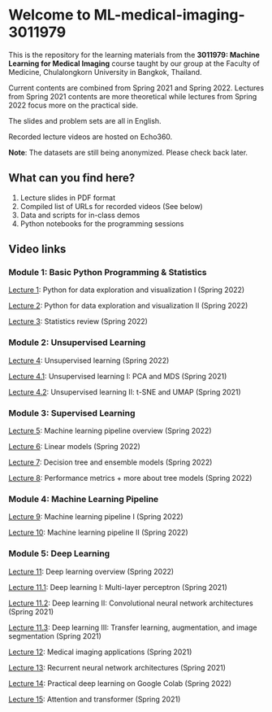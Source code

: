 # Welcome to ML-medical-imaging-3011979
This is the repository for the learning materials from the **3011979: Machine Learning for Medical Imaging** course taught by our group at the Faculty of Medicine, Chulalongkorn University in Bangkok, Thailand.

Current contents are combined from Spring 2021 and Spring 2022. Lectures from Spring 2021 contents are more theoretical while lectures from Spring 2022 focus more on the practical side.

The slides and problem sets are all in English.

Recorded lecture videos are hosted on Echo360.

**Note**: The datasets are still being anonymized. Please check back later.

## What can you find here?
1. Lecture slides in PDF format
2. Compiled list of URLs for recorded videos (See below)
3. Data and scripts for in-class demos
4. Python notebooks for the programming sessions

## Video links
### Module 1: Basic Python Programming & Statistics
[Lecture 1](https://echo360.net.au/media/4aab03c2-65b6-40ea-8692-c0bc92ce68fe/public): Python for data exploration and visualization I (Spring 2022)

[Lecture 2](https://echo360.net.au/media/cd6a4754-a253-44bc-be0e-c8f0f621d178/public): Python for data exploration and visualization II (Spring 2022)

[Lecture 3](https://echo360.net.au/media/320bab65-8f1a-4446-bb8d-f596be2a0d65/public): Statistics review (Spring 2022)

### Module 2: Unsupervised Learning

[Lecture 4](https://echo360.net.au/media/a402c3b7-3991-4231-8caf-9696e7d9da3c/public): Unsupervised learning (Spring 2022)

[Lecture 4.1](https://echo360.net.au/media/049f9171-9cf5-4d66-bc3d-f9811a6fb200/public): Unsupervised learning I: PCA and MDS (Spring 2021)

[Lecture 4.2](https://echo360.net.au/media/55c3692c-29bd-4e9e-8912-ec9bdeb77d79/public): Unsupervised learning II: t-SNE and UMAP (Spring 2021)

### Module 3: Supervised Learning

[Lecture 5](https://echo360.net.au/media/f15f120f-19cc-41f6-9550-e4e66be849bf/public): Machine learning pipeline overview (Spring 2022)

[Lecture 6](https://echo360.net.au/media/8ba206f9-e8e2-41c9-b003-ab259297f70b/public): Linear models (Spring 2022)

[Lecture 7](https://echo360.net.au/media/d46c4c1b-136e-4cc3-8468-a59f9895383e/public): Decision tree and ensemble models (Spring 2022)

[Lecture 8](https://echo360.net.au/media/388d66fc-e5e5-4c28-9598-d49b5398d8eb/public): Performance metrics + more about tree models (Spring 2022)

### Module 4: Machine Learning Pipeline

[Lecture 9](https://echo360.net.au/media/637ef337-3a67-4149-af55-75bd252945b9/public): Machine learning pipeline I (Spring 2022)

[Lecture 10](https://echo360.net.au/media/85bbddc4-cd09-4325-b098-fe9a81459f84/public): Machine learning pipeline II (Spring 2022)

### Module 5: Deep Learning

[Lecture 11](https://echo360.net.au/media/19043225-92b5-4660-9d6c-ca34bc571f47/public): Deep learning overview (Spring 2022)

[Lecture 11.1](https://echo360.net.au/media/cd6d235e-2676-45e8-9145-ccecfc7811ba/public): Deep learning I: Multi-layer perceptron (Spring 2021)

[Lecture 11.2](https://echo360.net.au/media/7a510d71-6e09-43e8-ba1e-407ce0f39994/public): Deep learning II: Convolutional neural network architectures (Spring 2021)

[Lecture 11.3](https://echo360.net.au/media/b0f1a6af-5423-492e-b55f-b3931a8d198d/public): Deep learning III: Transfer learning, augmentation, and image segmentation (Spring 2021)

[Lecture 12](https://echo360.net.au/media/9701a7f7-fffb-4c31-bdad-a894e1ee66cb/public): Medical imaging applications (Spring 2021)

[Lecture 13](https://echo360.net.au/media/78b07d0c-18e1-4cd7-bb7d-47ba5dac0e33/public): Recurrent neural network architectures (Spring 2021)

[Lecture 14](https://echo360.net.au/media/f05c8831-cdbb-4efc-b8bf-a0dcf6221807/public): Practical deep learning on Google Colab (Spring 2022)

[Lecture 15](https://echo360.net.au/media/1663fd22-f2aa-4238-94b9-5df70362cb17/public): Attention and transformer (Spring 2021)

